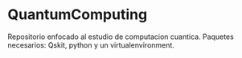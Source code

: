 # QuantumComputing

Repositorio enfocado al estudio de computacion cuantica.
Paquetes necesarios: Qskit, python y un virtualenvironment. 
